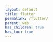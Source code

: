 ```yaml
---
layout: default
title: flutter
permalink: /flutter/
parent: web
has_children: true
has_toc: true
---
```

